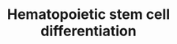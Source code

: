---
annotations:
- id: CL:0002246
  parent: native cell
  type: Cell Type Ontology
  value: peripheral blood stem cell
- id: PW:0000512
  parent: signaling pathway
  type: Pathway Ontology
  value: Interleukin mediated signaling pathway
authors:
- AlexanderPico
- BeverlyTorokStorb
- Nsalomonis
- DanielKuppers
- Nohj
- Xiusim
- DebFrench
- Jseita
- Khanspers
- MaintBot
- Fehrhart
- Mkutmon
- WRoth
- Eweitz
description: Growth factors and miRNA regulating differentiation of hematopoietic
  stem cells (HSC) to various blood-related cell types. Note that myeloblasts branch
  off separately from erythrocytes and megakaryocytes. Adapted from an open access
  image attributed to ZooFari and Mikael Häggström (http://en.wikipedia.org/wiki/User:Mikael_H%C3%A4ggstr%C3%B6m/Gallery#Medical_collaborations)
  and augmented from literature and NHLBI Progenitor Cell Biology Consortium (PCBC)
  collaborators.
last-edited: 2021-05-18
organisms:
- Homo sapiens
redirect_from:
- /index.php/Pathway:WP2849
- /instance/WP2849
- /instance/WP2849_rr117150
revision: r117150
schema-jsonld:
- '@context': https://schema.org/
  '@id': https://wikipathways.github.io/pathways/WP2849.html
  '@type': Dataset
  creator:
    '@type': Organization
    name: WikiPathways
  description: Growth factors and miRNA regulating differentiation of hematopoietic
    stem cells (HSC) to various blood-related cell types. Note that myeloblasts branch
    off separately from erythrocytes and megakaryocytes. Adapted from an open access
    image attributed to ZooFari and Mikael Häggström (http://en.wikipedia.org/wiki/User:Mikael_H%C3%A4ggstr%C3%B6m/Gallery#Medical_collaborations)
    and augmented from literature and NHLBI Progenitor Cell Biology Consortium (PCBC)
    collaborators.
  keywords:
  - ABO
  - ALK4
  - C2TA
  - CBFA2T3
  - CD235a
  - CD34
  - CD41
  - CD42
  - CD61
  - CDH1
  - CRLF3
  - CSF1
  - CSF2
  - CSF3
  - CXCR4
  - EGF
  - ELF1
  - EPO
  - F2R
  - FLI1
  - FOS
  - FOSB
  - GATA1
  - GATA2
  - GATA5
  - HES6
  - HEXIM1
  - HEXIM2
  - HLF
  - HMGN5
  - IKZF1
  - IL1A
  - IL1B
  - IL3
  - IL5
  - IL6
  - IRF5
  - KCNH2
  - KLF1
  - LBX2
  - LEF1
  - LMO2
  - LOXL3
  - LYL1
  - MED12L
  - MEF2C
  - MIR15A
  - MIR16-1
  - MIR223
  - MUC1
  - MXI1
  - MYB
  - NCKAP1L
  - NFATC2
  - NFE2
  - NLK
  - NOTCH1
  - PADI4
  - PBX1
  - PIM1
  - PIM2
  - PRDM5
  - RCAN1
  - RHOH
  - RIOK3
  - RUN1T1
  - RUNX1
  - S14L2
  - SCF
  - SPI1
  - STAT5A
  - T3JAM
  - TENX
  - TGFB1
  - THB
  - TPO
  - TRIM29
  - TXK
  - VAV1
  - WNT11
  - ZFP37
  - ZGLP1
  - ZNF789
  - ZNF792
  - ZNF835
  license: CC0
  name: Hematopoietic stem cell differentiation
seo: CreativeWork
title: Hematopoietic stem cell differentiation
wpid: WP2849
---
